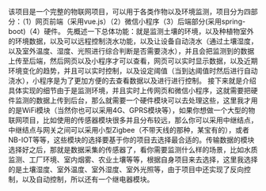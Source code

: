   该项目是一个完整的物联网项目，可以用于各类作物以及环境监测，项目分为四部分：（1）网页前端（采用vue.js）（2）微信小程序（3）后端部分(采用spring-boot)（4）硬件。
  先概述一下总体功能：就是监测土壤的环境，以及种植物室外的环境数据，以及可以远程控制浇水功能，以及让设备自动浇水（通过土壤湿度，以及室外温度、湿度、光照进行综合判断是否需要浇水），并且会把监测到的数据上传至后端，然后网页以及小程序才可以查看，网页可以实时显示数据，以及近期环境变化的趋势，并且可以实时控制，以及设定阈值（当到达阈值时然后进行自动浇水），小程序是为了更加方便的去查看数据以及进行进行控制。
  接下来就是介绍具体实现的细节由于是监测环境，并且实时上传网页和微信小程序，这就需要把硬件监测的数据上传到后台，那么就需要一个硬件模块可以去处理这些，这里我才用的是WiFi模块（当然你也可以采用4G、GPRS模块等），如果你想做一个大型的物联网项目，比如使用的传感器模块很多并且分布较远，那么你可以采用中继结点，中继结点与网关之间可以采用小型Zigbee（不带天线的那种，某宝有的），或者NB-IOT等等，这些模块的选择要基于你的项目去选择最合适的。传输数据的模块选择好之后，那就是数据采集的传感器了，看你需要监测什么样的场景，比如水质监测、工厂环境、室内烟雾、农业土壤等等，根据自身项目来去选择，这里我选择的是土壤湿度、室外温度、室外湿度、室外光照等，由于项目中还实现了反向控制，以及自动控制，所以还有一个继电器模块。
